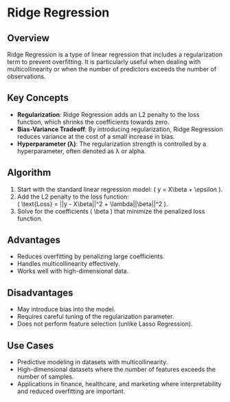 # Ridge Regression

## Overview
Ridge Regression is a type of linear regression that includes a regularization term to prevent overfitting. It is particularly useful when dealing with multicollinearity or when the number of predictors exceeds the number of observations.

## Key Concepts
- **Regularization**: Ridge Regression adds an L2 penalty to the loss function, which shrinks the coefficients towards zero.
- **Bias-Variance Tradeoff**: By introducing regularization, Ridge Regression reduces variance at the cost of a small increase in bias.
- **Hyperparameter (λ)**: The regularization strength is controlled by a hyperparameter, often denoted as λ or alpha.

## Algorithm
1. Start with the standard linear regression model: \( y = X\beta + \epsilon \).
2. Add the L2 penalty to the loss function:  
    \( \text{Loss} = ||y - X\beta||^2 + \lambda||\beta||^2 \).
3. Solve for the coefficients \( \beta \) that minimize the penalized loss function.

## Advantages
- Reduces overfitting by penalizing large coefficients.
- Handles multicollinearity effectively.
- Works well with high-dimensional data.

## Disadvantages
- May introduce bias into the model.
- Requires careful tuning of the regularization parameter.
- Does not perform feature selection (unlike Lasso Regression).

## Use Cases
- Predictive modeling in datasets with multicollinearity.
- High-dimensional datasets where the number of features exceeds the number of samples.
- Applications in finance, healthcare, and marketing where interpretability and reduced overfitting are important.
